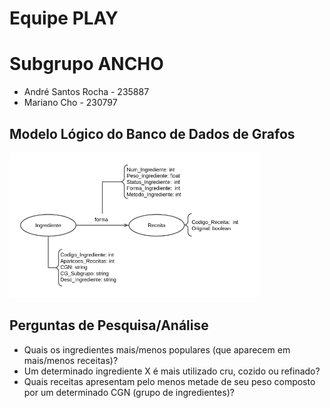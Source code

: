 # Equipe PLAY

# Subgrupo ANCHO
* André Santos Rocha - 235887
* Mariano Cho - 230797

## Modelo Lógico do Banco de Dados de Grafos
<img src="images/LAB07A.png" width="400px" height="auto">

## Perguntas de Pesquisa/Análise
 * Quais os ingredientes mais/menos populares (que aparecem em mais/menos receitas)?
 * Um determinado ingrediente X é mais utilizado cru, cozido ou refinado?
 * Quais receitas apresentam pelo menos metade de seu peso composto por um determinado CGN (grupo de ingredientes)?
